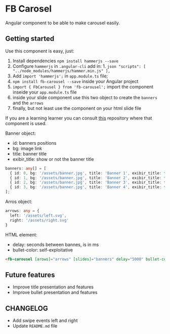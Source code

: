 # FB Carosel

Angular component to be able to make carousel easily.

## Getting started

Use this component is easy, just: 
  1. Install dependencies `npm install hammerjs --save`
  2. Configure `hammerjs` in `.angular-cli` add in:
    1. ```json
      "scripts": [
        "../node_modules/hammerjs/hammer.min.js"
      ],
    ``` 
  3. Add `import 'hammerjs';` in `app.module.ts` file;
  4. `npm install fb-carousel --save` inside your Angular project
  5. `import { FbCarousel } from 'fb-carousel';` import the component inseide your `app.module.ts` file
  6. inside your slide component use this two object to create the `banners` and the `arrows`  
  7. finally, but not least use the component on your html slide file

If you are a learning learner you can consult [this](https://github.com/yesroh/fb-carousel-example) repository where that component is used.

Banner object:
  - id: banners positions
  - bg: image link
  - title: banner title
  - exibir_title: show or not the banner title
```typescript
banners: any[] = [
  { id: 0, bg: '/assets/banner.jpg', title: 'Banner 1', exibir_title: false },
  { id: 1, bg: '/assets/banner.jpg', title: 'Banner 2', exibir_title: false },
  { id: 2, bg: '/assets/banner.jpg', title: 'Banner 3', exibir_title: false },
  { id: 3, bg: '/assets/banner.jpg', title: 'Banner 4', exibir_title: false },
];
```
Arros object:
```typescript
arrows: any = {
  left: '/assets/left.svg',
  right: '/assets/right.svg'
}
```

HTML element:
  - delay: seconds between bannes, is in ms
  - bullet-color: self-exploitative
```html
<fb-carousel [arows]="arrows" [slides]="banners" delay="5000" bullet-color="white"></fb-carousel>
```

## Future features
  - Improve title presentation and features
  - Improve bullet presentation and features

## CHANGELOG
  - Add swipe events left and right
  - Update `README.md` file
